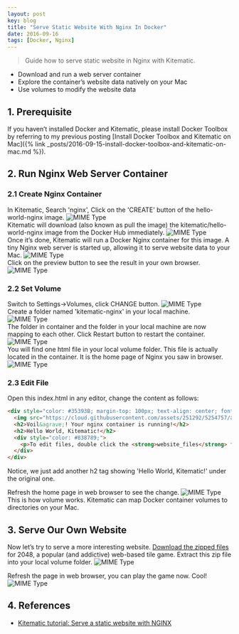 ```yaml
---
layout: post
key: blog
title: "Serve Static Website With Nginx In Docker"
date: 2016-09-16
tags: [Docker, Nginx]
---
```


> Guide how to serve static website in Nginx with Kitematic.
* Download and run a web server container
* Explore the container’s website data natively on your Mac
* Use volumes to modify the website data

## 1. Prerequisite
If you haven’t installed Docker and Kitematic, please install Docker Toolbox by referring to my previous posting [Install Docker Toolbox and Kitematic on Mac]({% link _posts/2016-09-15-install-docker-toolbox-and-kitematic-on-mac.md %}).

## 2. Run Nginx Web Server Container
### 2.1 Create Nginx Container
In Kitematic, Search 'nginx', Click on the 'CREATE' button of the hello-world-nginx image.
![MIME Type](/public/pics/2016-09-16/search.png)  
Kitematic will download (also known as pull the image) the kitematic/hello-world-nginx image from the Docker Hub immediately.
![MIME Type](/public/pics/2016-09-16/download.png)  
Once it’s done, Kitematic will run a Docker Nginx container for this image. A tiny Nginx web server is started up, allowing it to serve website data to your Mac.
![MIME Type](/public/pics/2016-09-16/running.png)  
Click on the preview button to see the result in your own browser.
![MIME Type](/public/pics/2016-09-16/preview.png)  
### 2.2 Set Volume
Switch to Settings->Volumes, click CHANGE button.
![MIME Type](/public/pics/2016-09-16/settings.png)  
Create a folder named 'kitematic-nginx' in your local machine.
![MIME Type](/public/pics/2016-09-16/createfolder.png)  
The folder in container and the folder in your local machine are now mapping to each other. Click Restart button to restart the container.
![MIME Type](/public/pics/2016-09-16/volume.png)  
You will find one html file in your local volume folder. This file is actually located in the container. It is the home page of Nginx you saw in browser.
![MIME Type](/public/pics/2016-09-16/index.png)  
### 2.3 Edit File
Open this index.html in any editor, change the content as follows:
```html
<div style="color: #35393B; margin-top: 100px; text-align: center; font-family: HelveticaNeue-Light, sans-serif;">
  <img src="https://cloud.githubusercontent.com/assets/251292/5254757/a08a277c-7981-11e4-9ec0-d49934859400.png">
  <h2>Voil&agrave;! Your nginx container is running!</h2>
  <h2>Hello World, Kitematic!</h2>
  <div style="color: #838789;">
    <p>To edit files, double click the <strong>website_files</strong> folder in Kitematic and edit the <strong>index.html</strong> file.</p>
  </div>
</div>
```
Notice, we just add another h2 tag showing 'Hello World, Kitematic!' under the original one.

Refresh the home page in web browser to see the change.
![MIME Type](/public/pics/2016-09-16/newpreview.png)  
This is how volume works.
Kitematic can map Docker container volumes to directories on your Mac.

## 3. Serve Our Own Website
Now let’s try to serve a more interesting website. [Download the zipped files](https://github.com/gabrielecirulli/2048/archive/master.zip) for 2048, a popular (and addictive) web-based tile game. Extract this zip file into your local volume folder.
![MIME Type](/public/pics/2016-09-16/2048.png)  

Refresh the page in web browser, you can play the game now. Cool!
![MIME Type](/public/pics/2016-09-16/2048preview.png)  

## 4. References
* [Kitematic tutorial: Serve a static website with NGINX](https://docs.docker.com/kitematic/nginx-web-server/)
